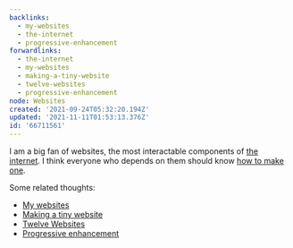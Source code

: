```yaml
---
backlinks:
  - my-websites
  - the-internet
  - progressive-enhancement
forwardlinks:
  - the-internet
  - my-websites
  - making-a-tiny-website
  - twelve-websites
  - progressive-enhancement
node: Websites
created: '2021-09-24T05:32:20.194Z'
updated: '2021-11-11T01:53:13.376Z'
id: '66711561'
---
```

I am a big fan of websites, the most interactable components of [the internet](the-internet.md). I think everyone who depends on them should know [how to make one](https://landchad.net/). 

Some related thoughts:

- [My websites](my-websites.md)
- [Making a tiny website](making-a-tiny-website.md)
- [Twelve Websites](twelve-websites.md)
- [Progressive enhancement](progressive-enhancement.md)
